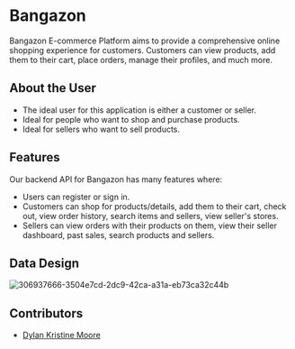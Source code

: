 # Bangazon
Bangazon E-commerce Platform aims to provide a comprehensive online shopping experience for customers. Customers can view products, add them to their cart, place orders, manage their profiles, and much more.

## About the User <!-- This is a scaled down user persona -->
- The ideal user for this application is either a customer or seller.
- Ideal for people who want to shop and purchase products.
- Ideal for sellers who want to sell products.

## Features <!-- List your app features using bullets! Do NOT use a paragraph. No one will read that! -->
Our backend API for Bangazon has many features where:
- Users can register or sign in.
- Customers can shop for products/details, add them to their cart, check out, view order history, search items and sellers, view seller's stores.
- Sellers can view orders with their products on them, view their seller dashboard, past sales, search products and sellers.

## Data Design
![306937666-3504e7cd-2dc9-42ca-a31a-eb73ca32c44b](https://github.com/dylankmoore/Bangazon-Server/assets/134669892/6348c400-1fff-4601-95c7-646b72ea3c92)

## Contributors
- [Dylan Kristine Moore](https://github.com/dylankmoore)
